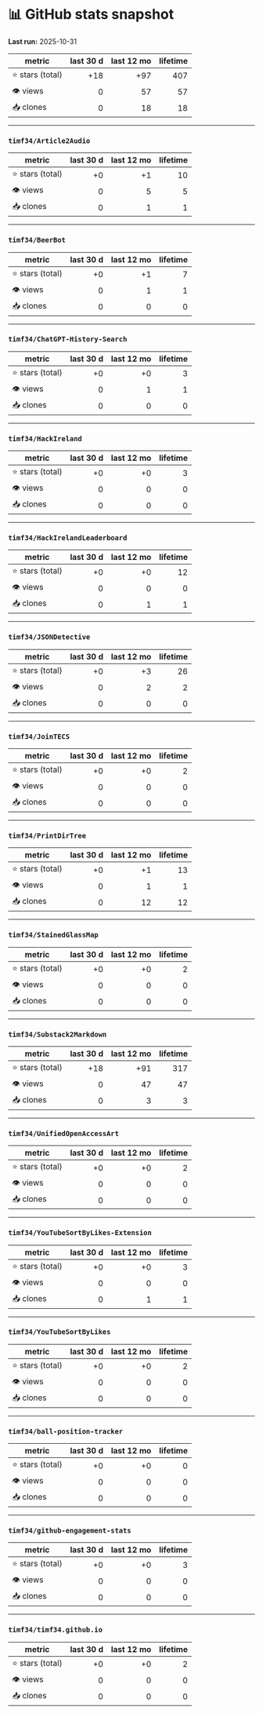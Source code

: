 # 📊 GitHub stats snapshot

**Last run:** 2025-10-31

| metric | last 30 d | last 12 mo | lifetime |
|--------|---------:|-----------:|---------:|
| ⭐ stars (total) | +18 | +97 | 407 |
| 👁 views        | 0 | 57 | 57 |
| 📥 clones       | 0 | 18 | 18 |

---

### `timf34/Article2Audio`

| metric | last 30 d | last 12 mo | lifetime |
|--------|---------:|-----------:|---------:|
| ⭐ stars (total) | +0 | +1 | 10 |
| 👁 views        | 0 | 5 | 5 |
| 📥 clones       | 0 | 1 | 1 |

---

### `timf34/BeerBot`

| metric | last 30 d | last 12 mo | lifetime |
|--------|---------:|-----------:|---------:|
| ⭐ stars (total) | +0 | +1 | 7 |
| 👁 views        | 0 | 1 | 1 |
| 📥 clones       | 0 | 0 | 0 |

---

### `timf34/ChatGPT-History-Search`

| metric | last 30 d | last 12 mo | lifetime |
|--------|---------:|-----------:|---------:|
| ⭐ stars (total) | +0 | +0 | 3 |
| 👁 views        | 0 | 1 | 1 |
| 📥 clones       | 0 | 0 | 0 |

---

### `timf34/HackIreland`

| metric | last 30 d | last 12 mo | lifetime |
|--------|---------:|-----------:|---------:|
| ⭐ stars (total) | +0 | +0 | 3 |
| 👁 views        | 0 | 0 | 0 |
| 📥 clones       | 0 | 0 | 0 |

---

### `timf34/HackIrelandLeaderboard`

| metric | last 30 d | last 12 mo | lifetime |
|--------|---------:|-----------:|---------:|
| ⭐ stars (total) | +0 | +0 | 12 |
| 👁 views        | 0 | 0 | 0 |
| 📥 clones       | 0 | 1 | 1 |

---

### `timf34/JSONDetective`

| metric | last 30 d | last 12 mo | lifetime |
|--------|---------:|-----------:|---------:|
| ⭐ stars (total) | +0 | +3 | 26 |
| 👁 views        | 0 | 2 | 2 |
| 📥 clones       | 0 | 0 | 0 |

---

### `timf34/JoinTECS`

| metric | last 30 d | last 12 mo | lifetime |
|--------|---------:|-----------:|---------:|
| ⭐ stars (total) | +0 | +0 | 2 |
| 👁 views        | 0 | 0 | 0 |
| 📥 clones       | 0 | 0 | 0 |

---

### `timf34/PrintDirTree`

| metric | last 30 d | last 12 mo | lifetime |
|--------|---------:|-----------:|---------:|
| ⭐ stars (total) | +0 | +1 | 13 |
| 👁 views        | 0 | 1 | 1 |
| 📥 clones       | 0 | 12 | 12 |

---

### `timf34/StainedGlassMap`

| metric | last 30 d | last 12 mo | lifetime |
|--------|---------:|-----------:|---------:|
| ⭐ stars (total) | +0 | +0 | 2 |
| 👁 views        | 0 | 0 | 0 |
| 📥 clones       | 0 | 0 | 0 |

---

### `timf34/Substack2Markdown`

| metric | last 30 d | last 12 mo | lifetime |
|--------|---------:|-----------:|---------:|
| ⭐ stars (total) | +18 | +91 | 317 |
| 👁 views        | 0 | 47 | 47 |
| 📥 clones       | 0 | 3 | 3 |

---

### `timf34/UnifiedOpenAccessArt`

| metric | last 30 d | last 12 mo | lifetime |
|--------|---------:|-----------:|---------:|
| ⭐ stars (total) | +0 | +0 | 2 |
| 👁 views        | 0 | 0 | 0 |
| 📥 clones       | 0 | 0 | 0 |

---

### `timf34/YouTubeSortByLikes-Extension`

| metric | last 30 d | last 12 mo | lifetime |
|--------|---------:|-----------:|---------:|
| ⭐ stars (total) | +0 | +0 | 3 |
| 👁 views        | 0 | 0 | 0 |
| 📥 clones       | 0 | 1 | 1 |

---

### `timf34/YouTubeSortByLikes`

| metric | last 30 d | last 12 mo | lifetime |
|--------|---------:|-----------:|---------:|
| ⭐ stars (total) | +0 | +0 | 2 |
| 👁 views        | 0 | 0 | 0 |
| 📥 clones       | 0 | 0 | 0 |

---

### `timf34/ball-position-tracker`

| metric | last 30 d | last 12 mo | lifetime |
|--------|---------:|-----------:|---------:|
| ⭐ stars (total) | +0 | +0 | 0 |
| 👁 views        | 0 | 0 | 0 |
| 📥 clones       | 0 | 0 | 0 |

---

### `timf34/github-engagement-stats`

| metric | last 30 d | last 12 mo | lifetime |
|--------|---------:|-----------:|---------:|
| ⭐ stars (total) | +0 | +0 | 3 |
| 👁 views        | 0 | 0 | 0 |
| 📥 clones       | 0 | 0 | 0 |

---

### `timf34/timf34.github.io`

| metric | last 30 d | last 12 mo | lifetime |
|--------|---------:|-----------:|---------:|
| ⭐ stars (total) | +0 | +0 | 2 |
| 👁 views        | 0 | 0 | 0 |
| 📥 clones       | 0 | 0 | 0 |
